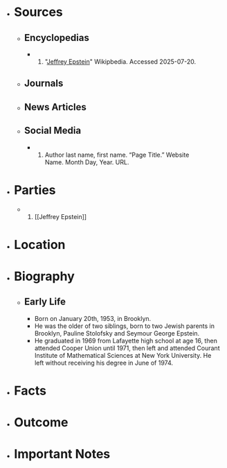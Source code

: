 - # Sources
  - ## Encyclopedias
    - 1. "[Jeffrey Epstein](https://en.wikipedia.org/wiki/Jeffrey_Epstein)" Wikipbedia. Accessed 2025-07-20.
  - ## Journals
  - ## News Articles
  - ## Social Media
    - 1. Author last name, first name. “Page Title.” Website Name. Month Day, Year. URL.
- # Parties
  - 1. [[Jeffrey Epstein]]
- # Location
- # Biography
  - ## Early Life
    - Born on January 20th, 1953, in Brooklyn.
    - He was the older of two siblings, born to two Jewish parents in Brooklyn, Pauline Stolofsky and Seymour George Epstein.
    - He graduated in 1969 from Lafayette high school at age 16, then attended Cooper Union until 1971, then left and attended Courant Institute of Mathematical Sciences at New York University. He left without receiving his degree in June of 1974.
- # Facts
- # Outcome
- # Important Notes
#